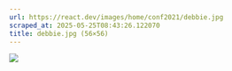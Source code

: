 ```yaml
---
url: https://react.dev/images/home/conf2021/debbie.jpg
scraped_at: 2025-05-25T08:43:26.122070
title: debbie.jpg (56×56)
---
```


![](https://react.dev/images/home/conf2021/debbie.jpg)

